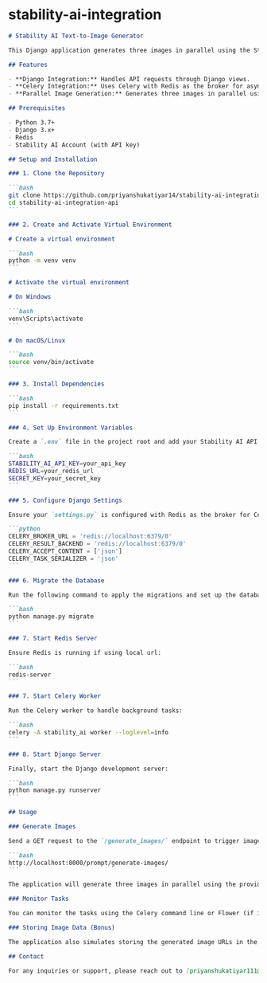 # stability-ai-integration

````markdown
# Stability AI Text-to-Image Generator

This Django application generates three images in parallel using the Stability AI's Text-to-Image generation API. The application uses Celery for parallel processing to manage asynchronous API calls.

## Features

- **Django Integration:** Handles API requests through Django views.
- **Celery Integration:** Uses Celery with Redis as the broker for asynchronous task management.
- **Parallel Image Generation:** Generates three images in parallel using Celery groups.

## Prerequisites

- Python 3.7+
- Django 3.x+
- Redis
- Stability AI Account (with API key)

## Setup and Installation

### 1. Clone the Repository

```bash
git clone https://github.com/priyanshukatiyar14/stability-ai-integration-api.git
cd stability-ai-integration-api
```

### 2. Create and Activate Virtual Environment

# Create a virtual environment

```bash
python -m venv venv
```

# Activate the virtual environment

# On Windows

```bash
venv\Scripts\activate
```

# On macOS/Linux

```bash
source venv/bin/activate
```

### 3. Install Dependencies

```bash
pip install -r requirements.txt
```

### 4. Set Up Environment Variables

Create a `.env` file in the project root and add your Stability AI API key:

```bash
STABILITY_AI_API_KEY=your_api_key
REDIS_URL=your_redis_url
SECRET_KEY=your_secret_key
```

### 5. Configure Django Settings

Ensure your `settings.py` is configured with Redis as the broker for Celery:

```python
CELERY_BROKER_URL = 'redis://localhost:6379/0'
CELERY_RESULT_BACKEND = 'redis://localhost:6379/0'
CELERY_ACCEPT_CONTENT = ['json']
CELERY_TASK_SERIALIZER = 'json'
```

### 6. Migrate the Database

Run the following command to apply the migrations and set up the database:

```bash
python manage.py migrate
```

### 7. Start Redis Server

Ensure Redis is running if using local url:

```bash
redis-server
```

### 7. Start Celery Worker

Run the Celery worker to handle background tasks:

```bash
celery -A stability_ai worker --loglevel=info
```

### 8. Start Django Server

Finally, start the Django development server:

```bash
python manage.py runserver
```

## Usage

### Generate Images

Send a GET request to the `/generate_images/` endpoint to trigger image generation:

```bash
http://localhost:8000/prompt/generate-images/
```

The application will generate three images in parallel using the provided prompts and return the task IDs for each.

### Monitor Tasks

You can monitor the tasks using the Celery command line or Flower (if installed).

### Storing Image Data (Bonus)

The application also simulates storing the generated image URLs in the Django database. The model used for this is `GeneratedImage`.

## Contact

For any inquiries or support, please reach out to [priyanshukatiyar111@gmail.com](mailto:priyanshukatiyar111@gmail.com).
````
